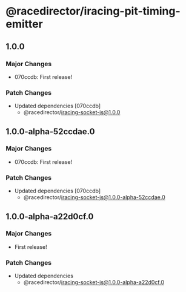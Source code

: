 # @racedirector/iracing-pit-timing-emitter

## 1.0.0

### Major Changes

- 070ccdb: First release!

### Patch Changes

- Updated dependencies [070ccdb]
  - @racedirector/iracing-socket-js@1.0.0

## 1.0.0-alpha-52ccdae.0

### Major Changes

- 070ccdb: First release!

### Patch Changes

- Updated dependencies [070ccdb]
  - @racedirector/iracing-socket-js@1.0.0-alpha-52ccdae.0

## 1.0.0-alpha-a22d0cf.0

### Major Changes

- First release!

### Patch Changes

- Updated dependencies
  - @racedirector/iracing-socket-js@1.0.0-alpha-a22d0cf.0

